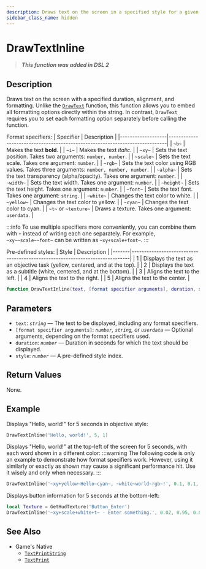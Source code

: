 ```yaml
---
description: Draws text on the screen in a specified style for a given duration.
sidebar_class_name: hidden
---
```


# DrawTextInline

> **_This function was added in DSL 2_**

## Description

Draws text on the screen with a specified duration, alignment, and formatting. Unlike the [`DrawText`](/docs/dsl-reference/global-functions/DrawText) function, this function allows you to embed all formatting options directly within the string. In contrast, `DrawText` requires you to set each formatting option separately before calling the function.

Format specifiers:
| Specifier         | Description                                                                 |
|-------------------|-----------------------------------------------------------------------------|
| `~b~`             | Makes the text **bold**.                                                    |
| `~i~`             | Makes the text *italic*.                                                    |
| `~xy~`            | Sets the text position. Takes two arguments: `number, number`.              |
| `~scale~`         | Sets the text scale. Takes one argument: `number`.                          |
| `~rgb~`           | Sets the text color using RGB values. Takes three arguments: `number, number, number`. |
| `~alpha~`         | Sets the text transparency (alpha/opacity). Takes one argument: `number`.   |
| `~width~`         | Sets the text width. Takes one argument: `number`.                          |
| `~height~`        | Sets the text height. Takes one argument: `number`.                         |
| `~font~`          | Sets the text font. Takes one argument: `string`.                           |
| `~white~`         | Changes the text color to white.                                            |
| `~yellow~`        | Changes the text color to yellow.                                           |
| `~cyan~`          | Changes the text color to cyan.                                             |
| `~t~` or `~texture~` | Draws a texture. Takes one argument: `userdata`.                         |

:::info
To use multiple specifiers more conveniently, you can combine them with `+` instead of writing each one separately. For example, `~xy~~scale~~font~` can be written as `~xy+scale+font~`.
:::

Pre-defined styles:
| Style | Description                                                                 |
|-------|-----------------------------------------------------------------------------|
| 1     | Displays the text as an objective task (yellow, centered, and at the top).  |
| 2     | Displays the text as a subtitle (white, centered, and at the bottom).       |
| 3     | Aligns the text to the left.                                                |
| 4     | Aligns the text to the right.                                               |
| 5     | Aligns the text to the center.                                              |

```lua
function DrawTextInline(text, [format specifier arguments], duration, style) --[[ ... ]] end
```

## Parameters

- `text`: _`string`_ — The text to be displayed, including any format specifiers.
- `[format specifier arguments]`: _`number`, `string`, or `userdata`_ — Optional arguments, depending on the format specifiers used.
- `duration`: _`number`_ — Duration in seconds for which the text should be displayed.
- `style`: _`number`_ — A pre-defined style index.

## Return Values

None.

## Example

Displays "Hello, world!" for 5 seconds in objective style:
```lua
DrawTextInline('Hello, world!', 5, 1)
```

Displays "Hello, world!" at the top-left of the screen for 5 seconds, with each word shown in a different color:
:::warning
The following code is only an example to demonstrate how format specifiers work. However, using it similarly or exactly as shown may cause a significant performance hit. Use it wisely and only when necessary.
:::
```lua
DrawTextInline('~xy+yellow~Hello~cyan~, ~white~world~rgb~!', 0.1, 0.1, 255, 50, 32, 5, 1)
```

Displays button information for 5 seconds at the bottom-left:
```lua
local Texture = GetHudTexture('Button_Enter')
DrawTextInline('~xy+scale+white+t~ - Enter something.', 0.02, 0.95, 0.8, Texture, 5, 3)
```

## See Also

- Game's Native
  - [`TextPrintString`](/docs/game-reference/global-functions/TextPrintString)
  - [`TextPrint`](/docs/game-reference/global-functions/TextPrint)
